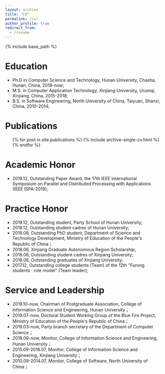 ```yaml
---
layout: archive
title: "CV"
permalink: /cv/
author_profile: true
redirect_from:
  - /resume
---
```


{% include base_path %}

Education
======
* Ph.D in Computer Science and Technology, Hunan University, Chasha, Hunan, China, 2018-now;
* M.S. in Computer Application Technology, Xinjiang University, Urumqi, Xinjiang, China, 2015-2018;
* B.S. in Software Engineering, North University of China, Taiyuan, Shanxi, China, 2010-2014;

Publications
======
  <ul>{% for post in site.publications %}
    {% include archive-single-cv.html %}
  {% endfor %}</ul>

<!--
Talks
======
   <ul>{% for post in site.talks %}
     {% include archive-single-talk-cv.html %}
   {% endfor %}</ul>
-->

<!--
Teaching
======
  <ul>{% for post in site.teaching %}
    {% include archive-single-cv.html %}
  {% endfor %}</ul>
-->

Academic Honor
======
* 2019.12, Outstanding Paper Award, the 17th IEEE International Symposium on Parallel and Distributed Processing with Applications (IEEE ISPA-2019);

Practice Honor
======
* 2019.12, Outstanding student, Party School of Hunan University;
* 2019.12, Outstanding student cadres of Hunan University;
* 2019.08, Outstanding PhD student, Department of Science and Technology Development, Ministry of Education of the People's Republic of China；
* 2018.06, Xinjiang Graduate Autonomous Region Scholarship;
* 2018.06, Outstanding student cadres of Xinjiang University;
* 2018.06, Outstanding graduates of Xinjiang University;
* 2017.12, Outstanding college students (Team) of the 12th "Furong students · role model" (Team leader);

Service and Leadership
======
* 2019.10-now, Chairman of Postgraduate Association, College of Information Science and Engineering, Hunan University；
* 2019.07-now, Doctoral Student Working Group of the Blue Fire Project, Ministry of Education of the People's Republic of China；
* 2019.03-now, Party branch secretary of the Department of Computer Science；
* 2018.09-now, Monitor, College of Information Science and Engineering, Hunan University；
* 2015.09-2018.07, Monitor, College of Information Science and Engineering, Xinjiang University；
* 2010.09-2014.07, Monitor, College of Software, North University of China；
